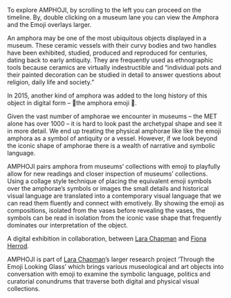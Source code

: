 To explore AMPHOJI, by scrolling to the left you can proceed on the timeline. By, double clicking on a museum lane you can view the Amphora and the Emoji overlays larger.

An amphora may be one of the most ubiquitous objects displayed in a museum. These ceramic vessels with their curvy bodies and two handles have been exhibited, studied, produced and reproduced for centuries, dating back to early antiquity. They are frequently used as ethnographic tools because ceramics are virtually indestructible and “individual pots and their painted decoration can be studied in detail to answer questions about religion, daily life and society.”

In 2015, another kind of amphora was added to the long history of this object in digital form – 🏺the amphora emoji 🏺. 

Given the vast number of amphorae we encounter in museums – the MET alone has over 1000 – it is hard to look past the archetypal shape and see it in more detail. We end up treating the physical amphorae like like the emoji amphora as a symbol of antiquity or a vessel.  However, if we look beyond the iconic shape of amphorae there is a wealth of narrative and symbolic language.  

AMPHOJI pairs amphora from museums’ collections with emoji to playfully allow for new readings and closer inspection of museums’ collections. Using a collage style technique of placing the equivalent emoji symbols over the amphorae’s symbols or images the small details and historical visual language are translated into a contemporary visual language that we can read them fluently and connect with emotively. By showing the emoji as compositions, isolated from the vases before revealing the vases, the symbols can be read in isolation from the iconic vase shape that frequently dominates our interpretation of the object. 

A digital exhibition in collaboration, between [Lara Chapman](https://www.lara-chapman.com) and [Fiona Herrod](http://www.fionaherrod.com). 

AMPHOJI is part of [Lara Chapman](https://www.lara-chapman.com)’s larger research project ‘Through the Emoji Looking Glass’ which brings various museological and art objects into conversation with emoji to examine the symbolic language, politics and curatorial conundrums that traverse both digital and physical visual collections. 
